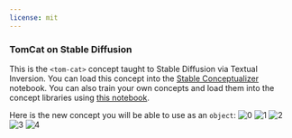 ```yaml
---
license: mit
---
```

### TomCat on Stable Diffusion
This is the `<tom-cat>` concept taught to Stable Diffusion via Textual Inversion. You can load this concept into the [Stable Conceptualizer](https://colab.research.google.com/github/huggingface/notebooks/blob/main/diffusers/stable_conceptualizer_inference.ipynb) notebook. You can also train your own concepts and load them into the concept libraries using [this notebook](https://colab.research.google.com/github/huggingface/notebooks/blob/main/diffusers/sd_textual_inversion_training.ipynb).

Here is the new concept you will be able to use as an `object`:
![<tom-cat> 0](https://huggingface.co/sd-concepts-library/tomcat/resolve/main/concept_images/3.jpeg)
![<tom-cat> 1](https://huggingface.co/sd-concepts-library/tomcat/resolve/main/concept_images/0.jpeg)
![<tom-cat> 2](https://huggingface.co/sd-concepts-library/tomcat/resolve/main/concept_images/2.jpeg)
![<tom-cat> 3](https://huggingface.co/sd-concepts-library/tomcat/resolve/main/concept_images/1.jpeg)
![<tom-cat> 4](https://huggingface.co/sd-concepts-library/tomcat/resolve/main/concept_images/4.jpeg)

